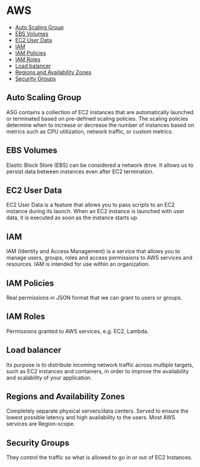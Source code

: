 # AWS
- [Auto Scaling Group](#auto-scaling-group)
- [EBS Volumes](#ebs_volumes)
- [EC2 User Data](#ec2_user_data)
- [IAM](#iam)
- [IAM Policies](#iam_policies)
- [IAM Roles](#iam_roles)
- [Load balancer](#load-balancer)
- [Regions and Availability Zones](#regions_and_availability_zones)
- [Security Groups](#security_groups)

## Auto Scaling Group <a name="auto_scaling_group"></a>
ASG contains a collection of EC2 instances that are automatically launched or terminated based on pre-defined scaling policies. The scaling policies determine when to increase or decrease the number of instances based on metrics such as CPU utilization, network traffic, or custom metrics.

## EBS Volumes <a name="ebs_volumes"></a>
Elastic Block Store (EBS) can be considered a network drive. It allows us to persist data between instances even after EC2 termination.
## EC2 User Data <a name="ec2_user_data"></a>
EC2 User Data is a feature that allows you to pass scripts to an EC2 instance during its launch. When an EC2 instance is launched with user data, it is executed as soon as the instance starts up. 

## IAM <a name="iam"></a>
IAM (Identity and Access Management) is a service that allows you to manage users, groups, roles and access permissions to AWS services and resources. IAM is intended for use within an organization.

## IAM Policies <a name="iam_policies"></a>
Real permissions in JSON format that we can grant to users or groups.

## IAM Roles <a name="iam_roles"></a>
Permissions granted to AWS services, e.g. EC2, Lambda.

## Load balancer <a name="load_balancer"></a>
Its purpose is to distribute incoming network traffic across multiple targets, such as EC2 instances and containers, in order to improve the availability and scalability of your application.

## Regions and Availability Zones <a name="regions_and_availability_zones"></a>
Completely separate physical servers/data centers. Served to ensure the lowest possible latency and high availability to the users. Most AWS services are Region-scope.

## Security Groups <a name="security_groups"></a>
They control the traffic so what is allowed to go in or out of EC2 Instances.
